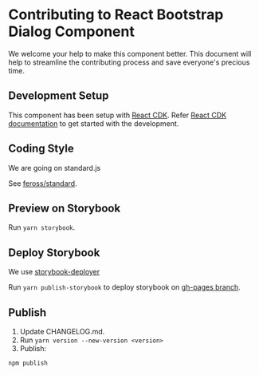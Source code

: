 # Contributing to React Bootstrap Dialog Component

We welcome your help to make this component better. This document will help to streamline the contributing process and save everyone's precious time.

## Development Setup

This component has been setup with [React CDK](https://github.com/kadirahq/react-cdk). Refer [React CDK documentation](https://github.com/kadirahq/react-cdk) to get started with the development.

## Coding Style

We are going on standard.js

See [feross/standard](https://github.com/feross/standard).

## Preview on Storybook

Run `yarn storybook`.

## Deploy Storybook

We use [storybook-deployer](https://github.com/kadirahq/storybook-deployer)

Run `yarn publish-storybook` to deploy storybook on [gh-pages branch](https://pages.github.com/).

## Publish

1. Update CHANGELOG.md.
2. Run `yarn version --new-version <version>`
3. Publish:

```sh
npm publish
```
